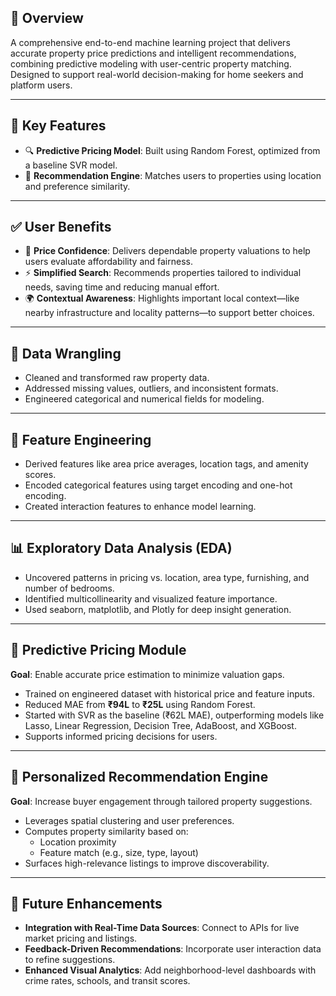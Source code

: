
## 📌 Overview

A comprehensive end-to-end machine learning project that delivers accurate property price predictions and intelligent recommendations, combining predictive modeling with user-centric property matching. Designed to support real-world decision-making for home seekers and platform users.

---

## 🚀 Key Features

- 🔍 **Predictive Pricing Model**: Built using Random Forest, optimized from a baseline SVR model.
- 🧭 **Recommendation Engine**: Matches users to properties using location and preference similarity.

---

## ✅ User Benefits

- 🎯 **Price Confidence**: Delivers dependable property valuations to help users evaluate affordability and fairness.  
- ⚡ **Simplified Search**: Recommends properties tailored to individual needs, saving time and reducing manual effort.  
- 🌍 **Contextual Awareness**: Highlights important local context—like nearby infrastructure and locality patterns—to support better choices.

---

## 📂 Data Wrangling

- Cleaned and transformed raw property data.
- Addressed missing values, outliers, and inconsistent formats.
- Engineered categorical and numerical fields for modeling.

---

## 🧱 Feature Engineering

- Derived features like area price averages, location tags, and amenity scores.
- Encoded categorical features using target encoding and one-hot encoding.
- Created interaction features to enhance model learning.

---

## 📊 Exploratory Data Analysis (EDA)

- Uncovered patterns in pricing vs. location, area type, furnishing, and number of bedrooms.
- Identified multicollinearity and visualized feature importance.
- Used seaborn, matplotlib, and Plotly for deep insight generation.

---

## 🧮 Predictive Pricing Module

**Goal**: Enable accurate price estimation to minimize valuation gaps.

- Trained on engineered dataset with historical price and feature inputs.
- Reduced MAE from **₹94L** to **₹25L** using Random Forest.
- Started with SVR as the baseline (₹62L MAE), outperforming models like Lasso, Linear Regression, Decision Tree, AdaBoost, and XGBoost.
- Supports informed pricing decisions for users.

---

## 🧠 Personalized Recommendation Engine

**Goal**: Increase buyer engagement through tailored property suggestions.

- Leverages spatial clustering and user preferences.
- Computes property similarity based on:
  - Location proximity
  - Feature match (e.g., size, type, layout)
- Surfaces high-relevance listings to improve discoverability.

---

## 🔮 Future Enhancements

- **Integration with Real-Time Data Sources**: Connect to APIs for live market pricing and listings.
- **Feedback-Driven Recommendations**: Incorporate user interaction data to refine suggestions.
- **Enhanced Visual Analytics**: Add neighborhood-level dashboards with crime rates, schools, and transit scores.
